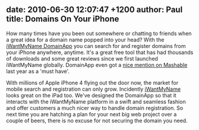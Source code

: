 date: 2010-06-30 12:07:47 +1200
author: Paul
title: Domains On Your iPhone
----

How many times have you been out somewhere or chatting to friends when a great idea for a domain name popped into your head? With the [iWantMyName DomainApp](https://iwantmyname.co.nz/iphone) you can search for and register domains from your iPhone anywhere, anytime. It's a great free tool that has had thousands of downloads and some great reviews since we first launched iWantMyName globally. DomainApp even got a [nice mention on Mashable](http://mashable.com/2009/03/26/iphone-job-search-apps/) last year as a 'must have'.

With millions of Apple iPhone 4 flying out the door now, the market for mobile search and registration can only grow. Incidently [iWantMyName](https://iwantmyname.co.nz/) looks great on the iPad too. We've designed the DomainApp so that it interacts with the iWantMyName platform in a swift and seamless fashion and offer customers a much nicer way to handle domain registration. So next time you are hatching a plan for your next big web project over a couple of beers, there is no excuse for not securing the domain you need.

